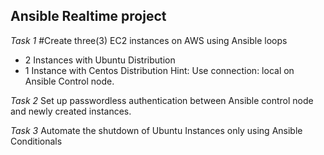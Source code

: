 ****Ansible Realtime project****
---
*Task 1*
#Create three(3) EC2 instances on AWS using Ansible loops

- 2 Instances with Ubuntu Distribution
- 1 Instance with Centos Distribution
Hint: Use connection: local on Ansible Control node.

*Task 2*
Set up passwordless authentication between Ansible control node and newly created instances.

*Task 3*
Automate the shutdown of Ubuntu Instances only using Ansible Conditionals
